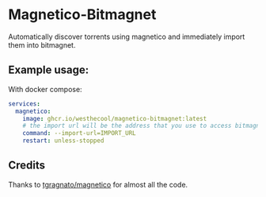 # Magnetico-Bitmagnet
Automatically discover torrents using magnetico and immediately import them into bitmagnet.

## Example usage:
With docker compose:
```yaml
services:
  magnetico:
    image: ghcr.io/westhecool/magnetico-bitmagnet:latest
    # the import url will be the address that you use to access bitmagnet's ui plus "/import" for example: "http://localhost:3333/import" (note: your localhost is not going to be available in Docker containers)
    command: --import-url=IMPORT_URL
    restart: unless-stopped
```

## Credits
Thanks to [tgragnato/magnetico](https://github.com/tgragnato/magnetico) for almost all the code.
